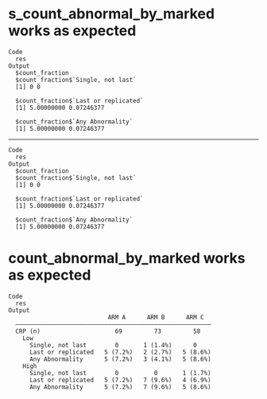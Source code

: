 # s_count_abnormal_by_marked works as expected

    Code
      res
    Output
      $count_fraction
      $count_fraction$`Single, not last`
      [1] 0 0
      
      $count_fraction$`Last or replicated`
      [1] 5.00000000 0.07246377
      
      $count_fraction$`Any Abnormality`
      [1] 5.00000000 0.07246377
      
      

---

    Code
      res
    Output
      $count_fraction
      $count_fraction$`Single, not last`
      [1] 0 0
      
      $count_fraction$`Last or replicated`
      [1] 5.00000000 0.07246377
      
      $count_fraction$`Any Abnormality`
      [1] 5.00000000 0.07246377
      
      

# count_abnormal_by_marked works as expected

    Code
      res
    Output
                                ARM A      ARM B      ARM C  
      ———————————————————————————————————————————————————————
      CRP (n)                     69         73         58   
        Low                                                  
          Single, not last        0       1 (1.4%)      0    
          Last or replicated   5 (7.2%)   2 (2.7%)   5 (8.6%)
          Any Abnormality      5 (7.2%)   3 (4.1%)   5 (8.6%)
        High                                                 
          Single, not last        0          0       1 (1.7%)
          Last or replicated   5 (7.2%)   7 (9.6%)   4 (6.9%)
          Any Abnormality      5 (7.2%)   7 (9.6%)   5 (8.6%)

